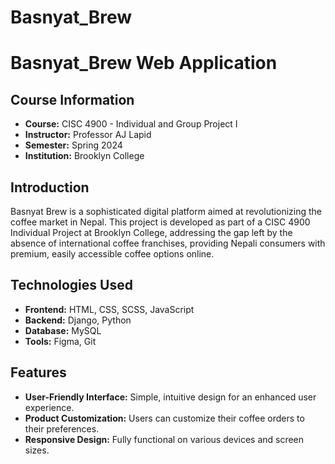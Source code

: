 ﻿# Basnyat_Brew
# Basnyat_Brew Web Application

## Course Information

- **Course:** CISC 4900 - Individual and Group Project I
- **Instructor:** Professor AJ Lapid
- **Semester:** Spring 2024
- **Institution:** Brooklyn College

## Introduction

Basnyat Brew is a sophisticated digital platform aimed at revolutionizing the coffee market in Nepal.
This project is developed as part of a CISC 4900 Individual Project at Brooklyn College, addressing the gap
left by the absence of international coffee franchises, providing Nepali consumers with premium, easily accessible coffee options online.

## Technologies Used

- **Frontend:** HTML, CSS, SCSS, JavaScript
- **Backend:** Django, Python
- **Database:** MySQL
- **Tools:** Figma, Git

## Features

- **User-Friendly Interface:** Simple, intuitive design for an enhanced user experience.
- **Product Customization:** Users can customize their coffee orders to their preferences.
- **Responsive Design:** Fully functional on various devices and screen sizes.
